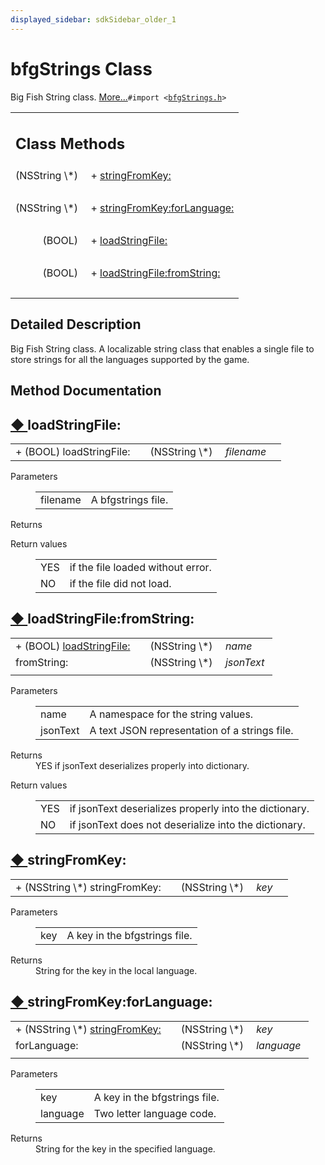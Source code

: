 ```yaml
---
displayed_sidebar: sdkSidebar_older_1
---
```

# bfgStrings Class 

<div class="contents">Big Fish String class.    <a href="interfacebfg_strings.html#details">More...</a><code>#import &lt;<a class="el" href="bfg_strings_8h_source.html">bfgStrings.h</a>&gt;</code><table class="memberdecls"><tr class="heading"><td colspan="2"><h2 class="groupheader"><a id="pub-static-methods" name="pub-static-methods"></a> Class Methods</h2></td></tr><tr class="memitem:a6d94699383d7c8c19befc2c1bd4fedc2"><td class="memItemLeft" align="right" valign="top">(NSString \*)&#160;</td><td class="memItemRight" valign="bottom">+ <a class="el" href="interfacebfg_strings.html#a6d94699383d7c8c19befc2c1bd4fedc2">stringFromKey:</a></td></tr><tr class="separator:a6d94699383d7c8c19befc2c1bd4fedc2"><td class="memSeparator" colspan="2">&#160;</td></tr><tr class="memitem:a02db1d64fc5ea83537b4e10a6a90d032"><td class="memItemLeft" align="right" valign="top">(NSString \*)&#160;</td><td class="memItemRight" valign="bottom">+ <a class="el" href="interfacebfg_strings.html#a02db1d64fc5ea83537b4e10a6a90d032">stringFromKey:forLanguage:</a></td></tr><tr class="separator:a02db1d64fc5ea83537b4e10a6a90d032"><td class="memSeparator" colspan="2">&#160;</td></tr><tr class="memitem:aa4505410c8e5a0a4701b529907546807"><td class="memItemLeft" align="right" valign="top">(BOOL)&#160;</td><td class="memItemRight" valign="bottom">+ <a class="el" href="interfacebfg_strings.html#aa4505410c8e5a0a4701b529907546807">loadStringFile:</a></td></tr><tr class="separator:aa4505410c8e5a0a4701b529907546807"><td class="memSeparator" colspan="2">&#160;</td></tr><tr class="memitem:a7189081b498703038d2dad4848551414"><td class="memItemLeft" align="right" valign="top">(BOOL)&#160;</td><td class="memItemRight" valign="bottom">+ <a class="el" href="interfacebfg_strings.html#a7189081b498703038d2dad4848551414">loadStringFile:fromString:</a></td></tr><tr class="separator:a7189081b498703038d2dad4848551414"><td class="memSeparator" colspan="2">&#160;</td></tr></table><a name="details" id="details"></a><h2 class="groupheader">Detailed Description</h2><div class="textblock">Big Fish String class. A localizable string class that enables a single file to store strings for all the languages supported by the game. </div><h2 class="groupheader">Method Documentation</h2><a id="aa4505410c8e5a0a4701b529907546807" name="aa4505410c8e5a0a4701b529907546807"></a><h2 class="memtitle"><span class="permalink"><a href="#aa4505410c8e5a0a4701b529907546807">&#9670;&nbsp;</a></span>loadStringFile:</h2><div class="memitem"><div class="memproto"><table class="memname"><tr><td class="memname">+ (BOOL) loadStringFile: </td><td></td><td class="paramtype">(NSString \*)&#160;</td><td class="paramname"><em>filename</em></td><td></td></tr></table></div><div class="memdoc"><dl class="params"><dt>Parameters</dt><dd><table class="params"><tr><td class="paramname">filename</td><td>A bfgstrings file.</td></tr></table></dd></dl><dl class="section return"><dt>Returns</dt><dd></dd></dl><dl class="retval"><dt>Return values</dt><dd><table class="retval"><tr><td class="paramname">YES</td><td>if the file loaded without error. </td></tr><tr><td class="paramname">NO</td><td>if the file did not load. </td></tr></table></dd></dl></div></div><a id="a7189081b498703038d2dad4848551414" name="a7189081b498703038d2dad4848551414"></a><h2 class="memtitle"><span class="permalink"><a href="#a7189081b498703038d2dad4848551414">&#9670;&nbsp;</a></span>loadStringFile:fromString:</h2><div class="memitem"><div class="memproto"><table class="memname"><tr><td class="memname">+ (BOOL) <a class="el" href="interfacebfg_strings.html#aa4505410c8e5a0a4701b529907546807">loadStringFile:</a></td><td></td><td class="paramtype">(NSString \*)&#160;</td><td class="paramname"><em>name</em></td></tr><tr><td class="paramkey">fromString:</td><td></td><td class="paramtype">(NSString \*)&#160;</td><td class="paramname"><em>jsonText</em>&#160;</td></tr><tr><td></td><td></td><td></td><td></td></tr></table></div><div class="memdoc"><dl class="params"><dt>Parameters</dt><dd><table class="params"><tr><td class="paramname">name</td><td>A namespace for the string values. </td></tr><tr><td class="paramname">jsonText</td><td>A text JSON representation of a strings file. </td></tr></table></dd></dl><dl class="section return"><dt>Returns</dt><dd>YES if jsonText deserializes properly into dictionary.</dd><dd></dd></dl><dl class="retval"><dt>Return values</dt><dd><table class="retval"><tr><td class="paramname">YES</td><td>if jsonText deserializes properly into the dictionary. </td></tr><tr><td class="paramname">NO</td><td>if jsonText does not deserialize into the dictionary. </td></tr></table></dd></dl></div></div><a id="a6d94699383d7c8c19befc2c1bd4fedc2" name="a6d94699383d7c8c19befc2c1bd4fedc2"></a><h2 class="memtitle"><span class="permalink"><a href="#a6d94699383d7c8c19befc2c1bd4fedc2">&#9670;&nbsp;</a></span>stringFromKey:</h2><div class="memitem"><div class="memproto"><table class="memname"><tr><td class="memname">+ (NSString \*) stringFromKey: </td><td></td><td class="paramtype">(NSString \*)&#160;</td><td class="paramname"><em>key</em></td><td></td></tr></table></div><div class="memdoc"><dl class="params"><dt>Parameters</dt><dd><table class="params"><tr><td class="paramname">key</td><td>A key in the bfgstrings file. </td></tr></table></dd></dl><dl class="section return"><dt>Returns</dt><dd>String for the key in the local language. </dd></dl></div></div><a id="a02db1d64fc5ea83537b4e10a6a90d032" name="a02db1d64fc5ea83537b4e10a6a90d032"></a><h2 class="memtitle"><span class="permalink"><a href="#a02db1d64fc5ea83537b4e10a6a90d032">&#9670;&nbsp;</a></span>stringFromKey:forLanguage:</h2><div class="memitem"><div class="memproto"><table class="memname"><tr><td class="memname">+ (NSString \*) <a class="el" href="interfacebfg_strings.html#a6d94699383d7c8c19befc2c1bd4fedc2">stringFromKey:</a></td><td></td><td class="paramtype">(NSString \*)&#160;</td><td class="paramname"><em>key</em></td></tr><tr><td class="paramkey">forLanguage:</td><td></td><td class="paramtype">(NSString \*)&#160;</td><td class="paramname"><em>language</em>&#160;</td></tr><tr><td></td><td></td><td></td><td></td></tr></table></div><div class="memdoc"><dl class="params"><dt>Parameters</dt><dd><table class="params"><tr><td class="paramname">key</td><td>A key in the bfgstrings file. </td></tr><tr><td class="paramname">language</td><td>Two letter language code. </td></tr></table></dd></dl><dl class="section return"><dt>Returns</dt><dd>String for the key in the specified language. </dd></dl></div></div></div> 
